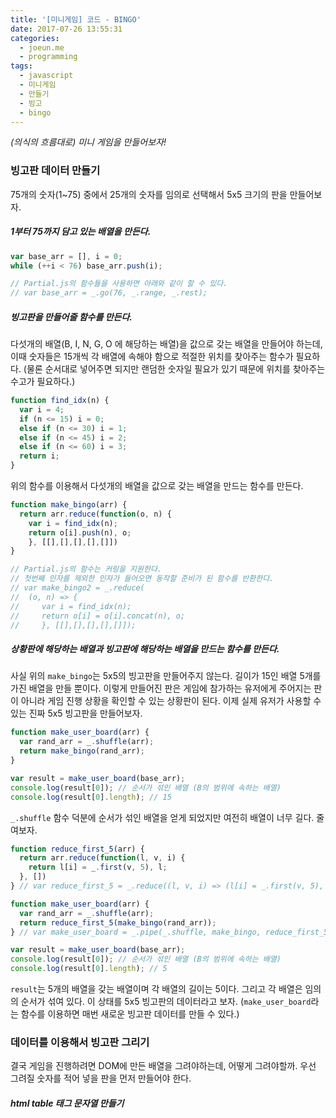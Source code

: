 ```yaml
---
title: '[미니게임] 코드 - BINGO'
date: 2017-07-26 13:55:31
categories:
  - joeun.me
  - programming
tags:
  - javascript
  - 미니게임
  - 만들기
  - 빙고
  - bingo
---
```

_(의식의 흐름대로) 미니 게임을 만들어보자!_

### 빙고판 데이터 만들기
75개의 숫자(1~75) 중에서 25개의 숫자를 임의로 선택해서 5x5 크기의 판을 만들어보자.

##### 1부터 75까지 담고 있는 배열을 만든다.

```javascript
var base_arr = [], i = 0;
while (++i < 76) base_arr.push(i);

// Partial.js의 함수들을 사용하면 아래와 같이 할 수 있다.
// var base_arr = _.go(76, _.range, _.rest);
```

##### 빙고판을 만들어줄 함수를 만든다.
다섯개의 배열(B, I, N, G, O 에 해당하는 배열)을 값으로 갖는 배열을 만들어야 하는데, 이때 숫자들은 15개씩 각 배열에 속해야 함으로 적절한 위치를 찾아주는 함수가 필요하다. (물론 순서대로 넣어주면 되지만 랜덤한 숫자일 필요가 있기 때문에 위치를 찾아주는 수고가 필요하다.)

```javascript
function find_idx(n) {
  var i = 4;
  if (n <= 15) i = 0;
  else if (n <= 30) i = 1;
  else if (n <= 45) i = 2;
  else if (n <= 60) i = 3;
  return i;
}
```
위의 함수를 이용해서 다섯개의 배열을 값으로 갖는 배열을 만드는 함수를 만든다.

```javascript
function make_bingo(arr) {
  return arr.reduce(function(o, n) {
    var i = find_idx(n);
    return o[i].push(n), o;
    }, [[],[],[],[],[]])
}

// Partial.js의 함수는 커링을 지원한다. 
// 첫번째 인자를 제외한 인자가 들어오면 동작할 준비가 된 함수를 반환한다.
// var make_bingo2 = _.reduce(
//  (o, n) => {
//     var i = find_idx(n);
//     return o[i] = o[i].concat(n), o;
//     }, [[],[],[],[],[]]);
```

##### 상황판에 해당하는 배열과 빙고판에 해당하는 배열을 만드는 함수를 만든다.
사실 위의 `make_bingo`는 5x5의 빙고판을 만들어주지 않는다. 길이가 15인 배열 5개를 가진 배열을 만들 뿐이다. 이렇게 만들어진 판은 게임에 참가하는 유저에게 주어지는 판이 아니라 게임 진행 상황을 확인할 수 있는 상황판이 된다. 이제 실제 유저가 사용할 수 있는 진짜 5x5 빙고판을 만들어보자.

```javascript
function make_user_board(arr) {
  var rand_arr = _.shuffle(arr);
  return make_bingo(rand_arr);
}

var result = make_user_board(base_arr);
console.log(result[0]); // 순서가 섞인 배열 (B의 범위에 속하는 배열)
console.log(result[0].length); // 15
```
`_.shuffle` 함수 덕분에 순서가 섞인 배열을 얻게 되었지만 여전히 배열이 너무 길다. 줄여보자.

```javascript
function reduce_first_5(arr) {
  return arr.reduce(function(l, v, i) {
    return l[i] = _.first(v, 5), l;
  }, [])
} // var reduce_first_5 = _.reduce((l, v, i) => (l[i] = _.first(v, 5), l), []);

function make_user_board(arr) {
  var rand_arr = _.shuffle(arr);
  return reduce_first_5(make_bingo(rand_arr));
} // var make_user_board = _.pipe(_.shuffle, make_bingo, reduce_first_5);

var result = make_user_board(base_arr);
console.log(result[0]); // 순서가 섞인 배열 (B의 범위에 속하는 배열)
console.log(result[0].length); // 5
```
`result`는 5개의 배열을 갖는 배열이며 각 배열의 길이는 5이다. 그리고 각 배열은 임의의 순서가 섞여 있다. 이 상태를 5x5 빙고판의 데이터라고 보자. (`make_user_board`라는 함수를 이용하면 매번 새로운 빙고판 데이터를 만들 수 있다.)


### 데이터를 이용해서 빙고판 그리기
결국 게임을 진행하려면 DOM에 만든 배열을 그려야하는데, 어떻게 그려야할까. 우선 그려질 숫자를 적어 넣을 판을 먼저 만들어야 한다.

##### html table 태그 문자열 만들기
